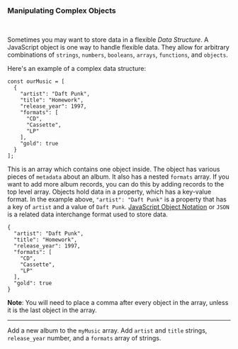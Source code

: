 ### **Manipulating Complex Objects**

<br>

Sometimes you may want to store data in a flexible _Data Structure_. A JavaScript object is one way to handle flexible data. They allow for arbitrary combinations of `strings`, `numbers`, `booleans`, `arrays`, `functions`, and `objects`.

Here's an example of a complex data structure:

```
const ourMusic = [
  {
    "artist": "Daft Punk",
    "title": "Homework",
    "release_year": 1997,
    "formats": [
      "CD",
      "Cassette",
      "LP"
    ],
    "gold": true
  }
];
```

This is an array which contains one object inside. The object has various pieces of `metadata` about an album. It also has a nested `formats` array. If you want to add more album records, you can do this by adding records to the top level array. Objects hold data in a property, which has a key-value format. In the example above, `"artist": "Daft Punk"` is a property that has a key of `artist` and a value of `Daft Punk`. [JavaScript Object Notation](http://www.json.org/) or `JSON` is a related data interchange format used to store data.

```
{
  "artist": "Daft Punk",
  "title": "Homework",
  "release_year": 1997,
  "formats": [
    "CD",
    "Cassette",
    "LP"
  ],
  "gold": true
}
```

**Note**: You will need to place a comma after every object in the array, unless it is the last object in the array.

---

Add a new album to the `myMusic` array. Add `artist` and `title` strings, `release_year` number, and a `formats` array of strings.
